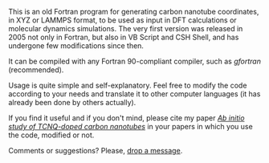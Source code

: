 This is an old Fortran program for generating carbon nanotube coordinates, in XYZ or LAMMPS format, to be used as input in DFT calculations or molecular dynamics simulations. The very first version was released in 2005 not only in Fortran, but also in VB Script and CSH Shell, and has undergone few modifications since then.

It can be compiled with any Fortran 90-compliant compiler, such as *gfortran* (recommended).

Usage is quite simple and self-explanatory. Feel free to modify the code according to your needs and translate it to other computer languages (it has already been done by others actually).

If you find it useful and if you don't mind, please cite my paper [*Ab initio study of TCNQ-doped carbon nanotubes*](https://link.aps.org/doi/10.1103/PhysRevB.73.245422) in your papers in which you use the code, modified or not.

Comments or suggestions? Please, [drop a message](mailto:roberto.veiga@ufabc.edu.br).
